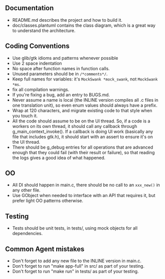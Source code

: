 
## Documentation

- README.md describes the project and how to build it.
- doc/classes.plantuml contains the class diagram, which is a great way to understand the architecture.

## Coding Conventions

- Use glib/gtk idioms and patterns whenever possible
- Use 2 space indentation
- No space after function names in function calls.
- Unused parameters should be in `/*comments*/`.
- Keep full names for variables: it's `MockSwank *mock_swank`, not `MockSwank *ms`.
- fix all compilation warnings.
- If you're fixing a bug, add an entry to BUGS.md.
- Never assume a name is local (the INLINE version compiles all .c files in one translation unit), so even
enum values should always have a prefix.
- Wrap at 120 characters, and migrate existing code to that style when you touch it.
- All the code should assume to be on the UI thread. So, if a code is a workers on its own thread, it should call any
callback through g_main_context_invoke(). If a callback is doing UI work (basically any file that includes gtk.h),
it should start with an assert to ensure it's on the UI thread.
- There should be g_debug entries for all operations that are advanced enough that they could fail (with their result or
  failure), so that reading the logs gives a good idea of what happened.

## OO

- All DI should happen in main.c, there should be no call to an `xxx_new()` in any other file.
- Use GObject when needed to interface with an API that requires it, but prefer light OO patterns otherwise.

## Testing

- Tests should be unit tests, in tests/, using mock objects for all dependencies.

## Common Agent mistakes

- Don't forget to add any new file to the INLINE version in main.c.
- Don't forget to run "make app-full" in src/ as part of your testing.
- Don't forget to run "make run" in tests/ as part of your testing.

